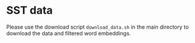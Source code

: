 # SST data

Please use the download script `download_data.sh` in the main directory to download the data and filtered word embeddings.
